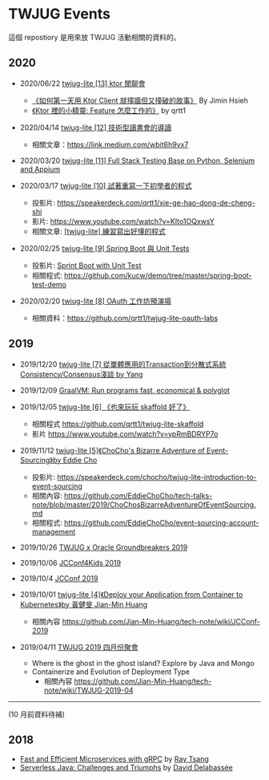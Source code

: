 # TWJUG Events

這個 repostiory 是用來放 TWJUG 活動相關的資料的。

## 2020

* 2020/06/22 [twjug-lite [13] ktor 閒聊會](https://twjug.kktix.cc/events/twjug-lite-13)
  * [《如何第一天用 Ktor Client 就撞牆但又撞破的故事》](https://github.com/jiminhsieh/ktor-client-twjug-lite) By Jimin Hsieh
  * [《Ktor 裡的小精靈: Feature 怎麼工作的》](https://www.notion.so/How-does-ktor-feature-work-314f3471b9bb400ca4053c9a6b719ff3) by qrtt1

* 2020/04/14 [twjug-lite [12] 技術型讀書會的導讀](https://twjug.kktix.cc/events/twjug-lite-12)
  * 相關文章：https://link.medium.com/wbit6h9vx7 

* 2020/03/20 [twjug-lite [11] Full Stack Testing Base on Python, Selenium and Appium](https://twjug.kktix.cc/events/twjug-lite-11)

* 2020/03/17 [twjug-lite [10] 試著重寫一下初學者的程式](https://twjug.kktix.cc/events/twjug-lite-10)
  * 投影片: https://speakerdeck.com/qrtt1/xie-ge-hao-dong-de-cheng-shi
  * 影片: https://www.youtube.com/watch?v=KIto1OQxwsY 
  * 相關文章: [[twjug-lite] 練習寫出好懂的程式](https://medium.com/@qrtt1/twjug-lite-%E7%B7%B4%E7%BF%92%E5%AF%AB%E5%87%BA%E5%A5%BD%E6%87%82%E7%9A%84%E7%A8%8B%E5%BC%8F-6edf86102bd2)

* 2020/02/25 [twjug-lite [9] Spring Boot 與 Unit Tests](https://twjug.kktix.cc/events/twjug-lite-9)
  * 投影片: [Sprint Boot with Unit Test](https://github.com/kucw/demo/blob/master/spring-boot-test-demo/Spring%20Boot%20with%20Unit%20Test.pdf)
  * 相關程式: https://github.com/kucw/demo/tree/master/spring-boot-test-demo

* 2020/02/20 [twjug-lite [8] OAuth 工作坊預演場](https://twjug.kktix.cc/events/twjug-lite-8)
  * 相關資料：https://github.com/qrtt1/twjug-lite-oauth-labs

## 2019

* 2019/12/20 [twjug-lite [7] 從單體應用的Transaction到分散式系統Consistency/Consensus淺談 by Yang](https://twjug.kktix.cc/events/twjug-lite-7)

* 2019/12/09 [GraalVM: Run programs fast, economical & polyglot](https://twjug.kktix.cc/events/twjug201912)

* 2019/12/05 [twjug-lite [6] 《也來玩玩 skaffold 好了》](https://twjug.kktix.cc/events/twjug-lite-6)
  * 相關程式 https://github.com/qrtt1/twjug-lite-skaffold
  * 影片 https://www.youtube.com/watch?v=ypRmBDRYP7o

* 2019/11/12 [twjug-lite [5]《ChoCho's Bizarre Adventure of Event-Sourcing》by Eddie Cho](https://twjug.kktix.cc/events/twjug-lite-5)
    * 投影片: https://speakerdeck.com/chocho/twjug-lite-introduction-to-event-sourcing
    * 相關內容: https://github.com/EddieChoCho/tech-talks-note/blob/master/2019/ChoChosBizarreAdventureOfEventSourcing.md
    * 相關程式: https://github.com/EddieChoCho/event-sourcing-account-management

* 2019/10/26 [TWJUG x Oracle Groundbreakers 2019](https://twjug.kktix.cc/events/twjug-oracle-groundbreakers-2019)

* 2019/10/06 [JCConf4Kids 2019](https://twjug.kktix.cc/events/jcconf4kids-2019)

* 2019/10/4 [JCConf 2019](https://twjug.kktix.cc/events/jcconf-2019)

* 2019/10/01 [twjug-lite [4]《Deploy your Application from Container to Kubernetes》by 黃健旻 Jian-Min Huang](https://twjug.kktix.cc/events/twjug-lite-4)
  * 相關內容 https://github.com/Jian-Min-Huang/tech-note/wiki/JCConf-2019

* 2019/04/11 [TWJUG 2019 四月份聚會](https://twjug.kktix.cc/events/twjug201904)
  * Where is the ghost in the ghost island? Explore by Java and Mongo
  * Containerize and Evolution of Deployment Type
    * 相關內容 https://github.com/Jian-Min-Huang/tech-note/wiki/TWJUG-2019-04

----

(10 月前資料待補)

## 2018

* [Fast and Efficient Microservices with gRPC](2018/20181214_grpc/README.md) by [Ray Tsang](https://twitter.com/saturnism)
* [Serverless Java: Challenges and Triumphs](2018/20181217_serverless_java/README.md) by [David Delabassée](https://twitter.com/delabassee)
